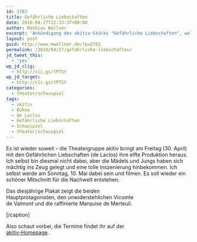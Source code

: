 ```yaml
---
id: 2782
title: Gefährliche Liebschaften
date: 2010-04-27T22:33:37+00:00
author: Mathias Wellner
excerpt: 'Ankündigung des akitiv-Stücks "Gefährliche Liebschaften", welches am Freitag (30.4.) Premiere hat. '
layout: post
guid: http://www.mwellner.de/?p=2782
permalink: /2010/04/27/gefahrliche-liebschaften/
jd_tweet_this:
  - 'yes'
wp_jd_clig:
  - http://cli.gs/tPTSY
wp_jd_target:
  - http://cli.gs/tPTSY
categories:
  - theater/schauspiel
tags:
  - akitiv
  - Bühne
  - de Laclos
  - Gefährliche Liebschaften
  - Schauspiel
  - theater/schauspiel
---
```

Es ist wieder soweit &ndash; die Theatergruppe akitiv bringt am Freitag (30. April) mit den Gefährlichen Liebschaften (de Laclos) ihre elfte Produktion heraus. Ich selbst bin diesmal nicht dabei, aber die Mädels und Jungs haben sich mächtig ins Zeug gelegt und eine tolle Inszenierung hinbekommen. Ich selbst werde am Sonntag, 10. Mai dabei sein und filmen. Es soll wieder ein schöner Mitschnitt für die Nachwelt entstehen. 

<div class="wp-caption aligncenter" style="width:365px">
  <p>
    Das diesjährige Plakat zeigt die beiden Hauptprotagonisten, den unwiderstehlichen Vicomte de Valmont und die raffinierte Marquise de Merteuil.
  </p>
  
  <p>
    [/caption]
  </p>
  
  <p>
    Also schaut vorbei, die Termine findet ihr auf der <a href="http://www.aki.ethz.ch/akitiv/">akitiv-Homepage</a>.
  </p>